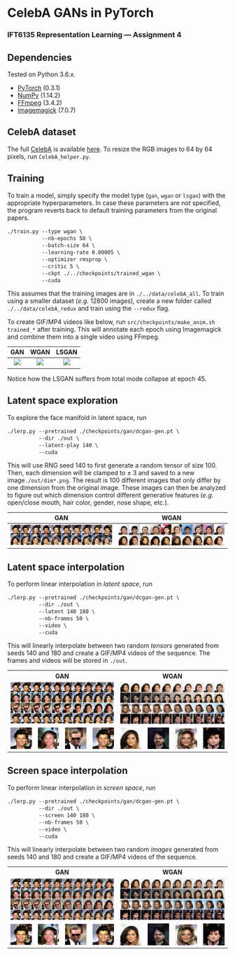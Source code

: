# CelebA GANs in PyTorch
### IFT6135 Representation Learning &mdash; Assignment 4

## Dependencies
Tested on Python 3.6.x.
* [PyTorch](http://pytorch.org/) (0.3.1)
* [NumPy](http://www.numpy.org/) (1.14.2)
* [FFmpeg](https://www.ffmpeg.org) (3.4.2)
* [Imagemagick](https://www.imagemagick.org/script/index.php) (7.0.7)


## CelebA dataset
The full [CelebA](http://mmlab.ie.cuhk.edu.hk/projects/CelebA.html) is available [here](https://drive.google.com/open?id=1p6WtrxprsjsiedQJkKVoiqvdrP1m9BuF). To resize the RGB images to 64 by 64 pixels, run `CelebA_helper.py`.

## Training
To train a model, simply specify the model type (`gan`, `wgan` or `lsgan`) with the appropriate hyperparameters. In case these parameters are not specified, the program reverts back to default training parameters from the original papers.

```
./train.py --type wgan \
           --nb-epochs 50 \
           --batch-size 64 \
           --learning-rate 0.00005 \
           --optimizer rmsprop \
           --critic 5 \
           --ckpt ./../checkpoints/trained_wgan \
           --cuda
```

This assumes that the training images are in `./../data/celebA_all`. To train using a smaller dataset (*e.g.* 12800 images), create a new folder called `./../data/celebA_redux` and train using the `--redux` flag.

To create GIF/MP4 videos like below, run `src/checkpoints/make_anim.sh trained_*` after training. This will annotate each epoch using Imagemagick and combine them into a single video using FFmpeg.

GAN | WGAN | LSGAN 
:--------------------------------------------:|:------------------------------------------------:|:------------------------------------------------:
![](src/checkpoints/trained_gan/gan_anim.gif) | ![](src/checkpoints/trained_wgan/wgan_anim.gif) | ![](src/checkpoints/trained_lsgan/lsgan_anim.gif)

Notice how the LSGAN suffers from total mode collapse at epoch 45.

## Latent space exploration

To explore the face manifold in latent space, run
```
./lerp.py --pretrained ./checkpoints/gan/dcgan-gen.pt \
          --dir ./out \
          --latent-play 140 \
          --cuda
```

This will use RNG seed 140 to first generate a random tensor of size 100. Then, each dimension will be clamped to &pm; 3 and saved to a new image`./out/dim*.png`. The result is 100 different images that only differ by one dimension from the original image. These images can then be analyzed to figure out which dimension control different generative features (*e.g.* open/close mouth, hair color, gender, nose shape, etc.).

GAN | WGAN
:--------------------------------------------:|:------------------------------------------------:|
![latentexplore-gan](report/imgs/gan_latent_play.png) | ![latentexplore-gan](report/imgs/wgan_latent_play.png)



## Latent space interpolation
To perform linear interpolation in *latent space*, run

```
./lerp.py --pretrained ./checkpoints/gan/dcgan-gen.pt \
          --dir ./out \
          --latent 140 180 \
          --nb-frames 50 \
          --video \
          --cuda
``` 
This will linearly interpolate between two random *tensors* generated from seeds 140 and 180 and create a GIF/MP4 videos of the sequence. The frames and videos will be stored in `./out`.


<table align="center">
  <tr align="center">
    <th colspan=4>GAN</td>
    <th colspan=4>WGAN</td>
  </tr>
  <tr align="center">
    <td colspan=4><img src="report/imgs/gan_latent_lerp.png"></td>
    <td colspan=4><img src="report/imgs/wgan_latent_lerp.png"></td>
  </tr>  
  <tr align="center">
    <td><img src="explore/latent_space/gan/1_gan_latent_lerp.gif"></td>
    <td><img src="explore/latent_space/gan/2_gan_latent_lerp.gif"></td>    
    <td><img src="explore/latent_space/gan/3_gan_latent_lerp.gif"></td>
    <td><img src="explore/latent_space/gan/4_gan_latent_lerp.gif"></td>
    <td><img src="explore/latent_space/wgan/1_wgan_latent_lerp.gif"></td>
    <td><img src="explore/latent_space/wgan/2_wgan_latent_lerp.gif"></td>    
    <td><img src="explore/latent_space/wgan/3_wgan_latent_lerp.gif"></td>
    <td><img src="explore/latent_space/wgan/4_wgan_latent_lerp.gif"></td>
  </tr>
</table>

  
## Screen space interpolation
To perform linear interpolation in *screen space*, run

```
./lerp.py --pretrained ./checkpoints/gan/dcgan-gen.pt \
          --dir ./out \
          --screen 140 180 \
          --nb-frames 50 \
          --video \
          --cuda
``` 
This will linearly interpolate between two random *images* generated from seeds 140 and 180 and create a GIF/MP4 videos of the sequence.

<table align="center">
  <tr align="center">
    <th colspan=4>GAN</td>
    <th colspan=4>WGAN</td>
  </tr>
  <tr align="center">
    <td colspan=4><img src="report/imgs/gan_screen_lerp.png"></td>
    <td colspan=4><img src="report/imgs/wgan_screen_lerp.png"></td>
  </tr>  
  <tr align="center">
    <td><img src="explore/screen_space/gan/1_gan_screen_lerp.gif"></td>
    <td><img src="explore/screen_space/gan/2_gan_screen_lerp.gif"></td>    
    <td><img src="explore/screen_space/gan/3_gan_screen_lerp.gif"></td>
    <td><img src="explore/screen_space/gan/4_gan_screen_lerp.gif"></td>
    <td><img src="explore/screen_space/wgan/1_wgan_screen_lerp.gif"></td>
    <td><img src="explore/screen_space/wgan/2_wgan_screen_lerp.gif"></td>    
    <td><img src="explore/screen_space/wgan/3_wgan_screen_lerp.gif"></td>
    <td><img src="explore/screen_space/wgan/4_wgan_screen_lerp.gif"></td>
  </tr>
</table>
